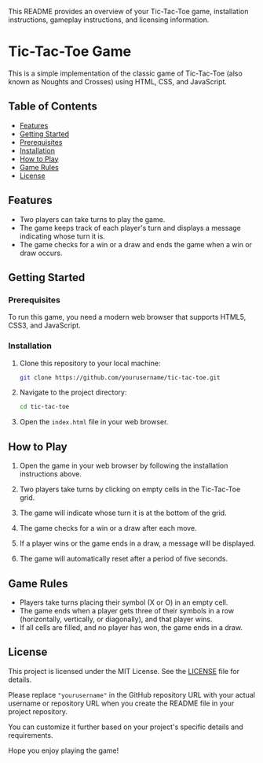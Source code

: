 This README provides an overview of your Tic-Tac-Toe game, installation instructions, gameplay instructions, and licensing information. 
# Tic-Tac-Toe Game

This is a simple implementation of the classic game of Tic-Tac-Toe (also known as Noughts and Crosses) using HTML, CSS, and JavaScript.

## Table of Contents

- [Features](#features)
- [Getting Started](#getting-started)
- [Prerequisites](#prerequisites)
- [Installation](#installation)
- [How to Play](#how-to-play)
- [Game Rules](#game-rules)
- [License](#license)

## Features

- Two players can take turns to play the game.
- The game keeps track of each player's turn and displays a message indicating whose turn it is.
- The game checks for a win or a draw and ends the game when a win or draw occurs.

## Getting Started

### Prerequisites

To run this game, you need a modern web browser that supports HTML5, CSS3, and JavaScript.

### Installation

1. Clone this repository to your local machine:

   ```bash
   git clone https://github.com/yourusername/tic-tac-toe.git
   

2. Navigate to the project directory:

   ```bash
   cd tic-tac-toe
   

3. Open the `index.html` file in your web browser.

## How to Play

1. Open the game in your web browser by following the installation instructions above.

2. Two players take turns by clicking on empty cells in the Tic-Tac-Toe grid.

3. The game will indicate whose turn it is at the bottom of the grid.

4. The game checks for a win or a draw after each move.

5. If a player wins or the game ends in a draw, a message will be displayed.

6. The game will automatically reset after a period of five seconds.

## Game Rules

- Players take turns placing their symbol (X or O) in an empty cell.
- The game ends when a player gets three of their symbols in a row (horizontally, vertically, or diagonally), and that player wins.
- If all cells are filled, and no player has won, the game ends in a draw.

## License

This project is licensed under the MIT License. See the [LICENSE](LICENSE) file for details.


Please replace `"yourusername"` in the GitHub repository URL with your actual username or repository URL when you create the README file in your project repository. 

You can customize it further based on your project's specific details and requirements.

Hope you enjoy playing the game!
